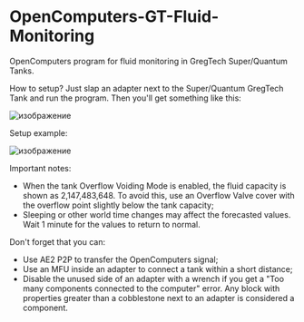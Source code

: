 # OpenComputers-GT-Fluid-Monitoring
OpenComputers program for fluid monitoring in GregTech Super/Quantum Tanks.

How to setup? Just slap an adapter next to the Super/Quantum GregTech Tank and run the program. Then you'll get something like this:

![изображение](https://github.com/user-attachments/assets/2e2ef127-35cd-4a37-9444-595ec3c328dc)

Setup example:

![изображение](https://github.com/user-attachments/assets/63fd08d6-1e76-4cf1-8d83-a7ac04a7fe8e)

Important notes:
- When the tank Overflow Voiding Mode is enabled, the fluid capacity is shown as 2,147,483,648. To avoid this, use an Overflow Valve cover with the overflow point slightly below the tank capacity;
- Sleeping or other world time changes may affect the forecasted values. Wait 1 minute for the values to return to normal.

Don't forget that you can:
- Use AE2 P2P to transfer the OpenComputers signal;
- Use an MFU inside an adapter to connect a tank within a short distance;
- Disable the unused side of an adapter with a wrench if you get a "Too many components connected to the computer" error. Any block with properties greater than a cobblestone next to an adapter is considered a component.
